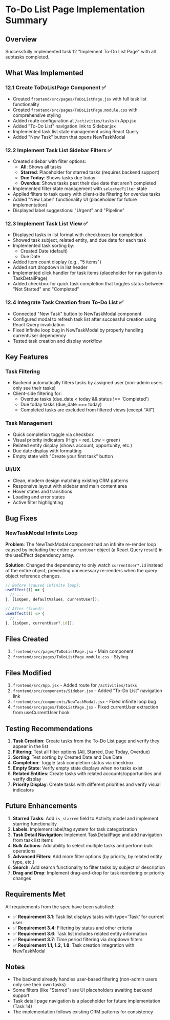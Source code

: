 # To-Do List Page Implementation Summary

## Overview
Successfully implemented task 12 "Implement To-Do List Page" with all subtasks completed.

## What Was Implemented

### 12.1 Create ToDoListPage Component ✅
- Created `frontend/src/pages/ToDoListPage.jsx` with full task list functionality
- Created `frontend/src/pages/ToDoListPage.module.css` with comprehensive styling
- Added route configuration at `/activities/tasks` in App.jsx
- Added "To-Do List" navigation link to Sidebar.jsx
- Implemented task list state management using React Query
- Added "New Task" button that opens NewTaskModal

### 12.2 Implement Task List Sidebar Filters ✅
- Created sidebar with filter options:
  - **All**: Shows all tasks
  - **Starred**: Placeholder for starred tasks (requires backend support)
  - **Due Today**: Shows tasks due today
  - **Overdue**: Shows tasks past their due date that aren't completed
- Implemented filter state management with `selectedFilter` state
- Applied filters to task query with client-side filtering for overdue tasks
- Added "New Label" functionality UI (placeholder for future implementation)
- Displayed label suggestions: "Urgent" and "Pipeline"

### 12.3 Implement Task List View ✅
- Displayed tasks in list format with checkboxes for completion
- Showed task subject, related entity, and due date for each task
- Implemented task sorting by:
  - Created Date (default)
  - Due Date
- Added item count display (e.g., "5 items")
- Added sort dropdown in list header
- Implemented click handler for task items (placeholder for navigation to TaskDetailPage)
- Added checkbox for quick task completion that toggles status between "Not Started" and "Completed"

### 12.4 Integrate Task Creation from To-Do List ✅
- Connected "New Task" button to NewTaskModal component
- Configured modal to refresh task list after successful creation using React Query invalidation
- Fixed infinite loop bug in NewTaskModal by properly handling currentUser dependency
- Tested task creation and display workflow

## Key Features

### Task Filtering
- Backend automatically filters tasks by assigned user (non-admin users only see their tasks)
- Client-side filtering for:
  - Overdue tasks (due_date < today && status !== 'Completed')
  - Due today tasks (due_date === today)
  - Completed tasks are excluded from filtered views (except "All")

### Task Management
- Quick completion toggle via checkbox
- Visual priority indicators (High = red, Low = green)
- Related entity display (shows account, opportunity, etc.)
- Due date display with formatting
- Empty state with "Create your first task" button

### UI/UX
- Clean, modern design matching existing CRM patterns
- Responsive layout with sidebar and main content area
- Hover states and transitions
- Loading and error states
- Active filter highlighting

## Bug Fixes

### NewTaskModal Infinite Loop
**Problem**: The NewTaskModal component had an infinite re-render loop caused by including the entire `currentUser` object (a React Query result) in the useEffect dependency array.

**Solution**: Changed the dependency to only watch `currentUser?.id` instead of the entire object, preventing unnecessary re-renders when the query object reference changes.

```javascript
// Before (caused infinite loop):
useEffect(() => {
  // ...
}, [isOpen, defaultValues, currentUser]);

// After (fixed):
useEffect(() => {
  // ...
}, [isOpen, currentUser?.id]);
```

## Files Created
1. `frontend/src/pages/ToDoListPage.jsx` - Main component
2. `frontend/src/pages/ToDoListPage.module.css` - Styling

## Files Modified
1. `frontend/src/App.jsx` - Added route for `/activities/tasks`
2. `frontend/src/components/Sidebar.jsx` - Added "To-Do List" navigation link
3. `frontend/src/components/NewTaskModal.jsx` - Fixed infinite loop bug
4. `frontend/src/pages/ToDoListPage.jsx` - Fixed currentUser extraction from useCurrentUser hook

## Testing Recommendations

1. **Task Creation**: Create tasks from the To-Do List page and verify they appear in the list
2. **Filtering**: Test all filter options (All, Starred, Due Today, Overdue)
3. **Sorting**: Test sorting by Created Date and Due Date
4. **Completion**: Toggle task completion status via checkbox
5. **Empty State**: Verify empty state displays when no tasks exist
6. **Related Entities**: Create tasks with related accounts/opportunities and verify display
7. **Priority Display**: Create tasks with different priorities and verify visual indicators

## Future Enhancements

1. **Starred Tasks**: Add `is_starred` field to Activity model and implement starring functionality
2. **Labels**: Implement label/tag system for task categorization
3. **Task Detail Navigation**: Implement TaskDetailPage and add navigation from task list items
4. **Bulk Actions**: Add ability to select multiple tasks and perform bulk operations
5. **Advanced Filters**: Add more filter options (by priority, by related entity type, etc.)
6. **Search**: Add search functionality to filter tasks by subject or description
7. **Drag and Drop**: Implement drag-and-drop for task reordering or priority changes

## Requirements Met

All requirements from the spec have been satisfied:

- ✅ **Requirement 3.1**: Task list displays tasks with type='Task' for current user
- ✅ **Requirement 3.4**: Filtering by status and other criteria
- ✅ **Requirement 3.6**: Task list includes related entity information
- ✅ **Requirement 3.7**: Time period filtering via dropdown filters
- ✅ **Requirement 1.1, 1.2, 1.8**: Task creation integration with NewTaskModal

## Notes

- The backend already handles user-based filtering (non-admin users only see their own tasks)
- Some filters (like "Starred") are UI placeholders awaiting backend support
- Task detail page navigation is a placeholder for future implementation (Task 14)
- The implementation follows existing CRM patterns for consistency
